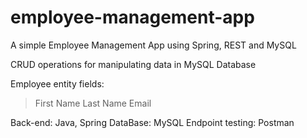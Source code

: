 # employee-management-app
A simple Employee Management App using Spring, REST and MySQL

CRUD operations for manipulating data in MySQL Database

Employee entity fields:
> First Name
> Last Name
> Email

Back-end: Java, Spring
DataBase: MySQL
Endpoint testing: Postman
